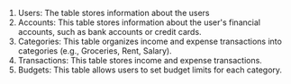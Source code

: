 1. Users: The table stores information about the users
2. Accounts: This table stores information about the user's financial accounts, such as bank accounts or credit cards.
3. Categories: This table organizes income and expense transactions into categories (e.g., Groceries, Rent, Salary).
4. Transactions: This table stores income and expense transactions.
5. Budgets: This table allows users to set budget limits for each category.